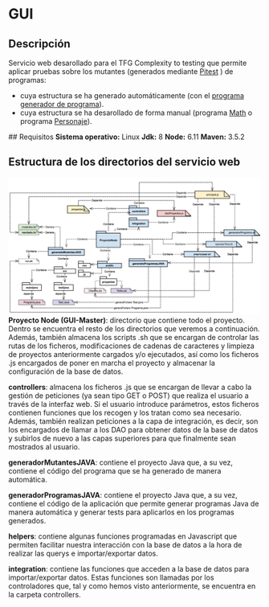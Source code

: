 # GUI
## Descripción
Servicio web desarollado para el TFG Complexity to testing que permite aplicar pruebas sobre los mutantes (generados mediante [Pitest](http://pitest.org/) ) de  programas:
 + cuya estructura se ha generado automáticamente (con el [programa generador de programa](https://github.com/Complexity-To-Testing/Programa-generador)).
 + cuya estructura se ha desarollado de forma manual (programa [Math](https://github.com/Complexity-To-Testing/Programas-reales-JAVA/tree/master/programa%20Math) o programa [Personaje](https://github.com/Complexity-To-Testing/Programas-reales-JAVA/tree/master/programa%20Personajes)).
 
## Requisitos 
**Sistema operativo:** Linux
**Jdk:** 8
**Node:** 6.11
**Maven:** 3.5.2
## Estructura de los directorios del servicio web
![Imagen estructura de los directorios](https://raw.githubusercontent.com/Complexity-To-Testing/GUI/master/imagenesRepositorio/estructuraDirectorios.png)
**Proyecto Node (GUI-Master)**: directorio que contiene todo el proyecto. Dentro se encuentra el resto de los directorios que veremos a continuación. Además, también almacena los scripts .sh que se encargan de controlar las rutas de los ficheros, modificaciones de cadenas de caracteres y limpieza de proyectos anteriormente cargados y/o ejecutados, así como los ficheros .js encargados de poner en marcha el proyecto y almacenar la configuración de la base de datos.

**controllers**: almacena los ficheros .js que se encargan de llevar a cabo la gestión de peticiones (ya sean tipo GET o POST) que realiza el usuario a través de la interfaz web. Si el usuario introduce parámetros, estos ficheros contienen funciones que los recogen y los tratan como sea necesario. Además, también realizan peticiones a la capa de integración, es decir, son los encargados de llamar a los DAO para obtener datos de la base de datos y subirlos de nuevo a las capas superiores para que finalmente sean mostrados al usuario.

**generadorMutantesJAVA**: contiene el proyecto Java que, a su vez, contiene el código del programa que se ha generado de manera automática.

**generadorProgramasJAVA**: contiene el proyecto Java que, a su vez, contiene el código de la aplicación que permite generar programas Java de manera automática y generar tests para aplicarlos en los programas generados.

**helpers**: contiene algunas funciones programadas en Javascript que permiten facilitar nuestra interacción con la base de datos a la hora de realizar las querys e importar/exportar datos.

**integration**: contiene las funciones que acceden a la base de datos para importar/exportar datos. Estas funciones son llamadas por los controladores que, tal y como hemos visto anteriormente, se encuentra en la carpeta controllers.
